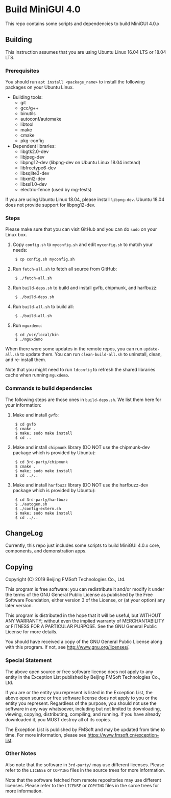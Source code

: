 # Build MiniGUI 4.0

This repo contains some scripts and dependencies to build MiniGUI 4.0.x

## Building

This instruction assumes that you are using Ubuntu Linux 16.04 LTS or 18.04 LTS.

### Prerequisites

You should run `apt install <package_name>` to install the following packages
on your Ubuntu Linux.

  * Building tools:
    * git
    * gcc/g++
    * binutils
    * autoconf/automake
    * libtool
    * make
    * cmake
    * pkg-config
 * Dependent libraries:
    * libgtk2.0-dev
    * libjpeg-dev
    * libpng12-dev (libpng-dev on Ubuntu Linux 18.04 instead)
    * libfreetype6-dev
    * libsqlite3-dev
    * libxml2-dev
    * libssl1.0-dev
    * electric-fence (used by mg-tests)

If you are using Ubuntu Linux 18.04, please install `libpng-dev`. Ubuntu 18.04
does not provide support for libpng12-dev.

### Steps

Please make sure that you can visit GitHub and you can do `sudo` on your Linux box.

1. Copy `config.sh` to `myconfig.sh` and edit `myconfig.sh` to match your needs:

        $ cp config.sh myconfig.sh

1. Run `fetch-all.sh` to fetch all source from GitHub:

        $ ./fetch-all.sh

1. Run `build-deps.sh` to build and install gvfb, chipmunk, and harfbuzz:

        $ ./build-deps.sh

1. Run `build-all.sh` to build all:

        $ ./build-all.sh

1. Run `mguxdemo`:

        $ cd /usr/local/bin
        $ ./mguxdemo

When there were some updates in the remote repos, you can run `update-all.sh` to
update them. You can run `clean-build-all.sh` to uninstall, clean,
and re-install them.

Note that you might need to run `ldconfig` to refresh the shared libraries cache
when running `mguxdemo`.

### Commands to build dependencies

The following steps are those ones in `build-deps.sh`. We list them here for
your information:

1. Make and install `gvfb`:

        $ cd gvfb
        $ cmake .
        $ make; sudo make install
        $ cd ..

1. Make and install `chipmunk` library (DO NOT use the chipmunk-dev package
   which is provided by Ubuntu):

        $ cd 3rd-party/chipmunk
        $ cmake .
        $ make; sudo make install
        $ cd ../..

1. Make and install `harfbuzz` library (DO NOT use the harfbuzz-dev package
   which is provided by Ubuntu):

        $ cd 3rd-party/harfbuzz
        $ ./autogen.sh
        $ ./config-extern.sh
        $ make; sudo make install
        $ cd ../..

## ChangeLog

Currently, this repo just includes some scripts to build MiniGUI 4.0.x
core, components, and demonstration apps.

## Copying

Copyright (C) 2019 Beijing FMSoft Technologies Co., Ltd.

This program is free software: you can redistribute it and/or modify
it under the terms of the GNU General Public License as published by
the Free Software Foundation, either version 3 of the License, or
(at your option) any later version.

This program is distributed in the hope that it will be useful,
but WITHOUT ANY WARRANTY; without even the implied warranty of
MERCHANTABILITY or FITNESS FOR A PARTICULAR PURPOSE.  See the
GNU General Public License for more details.

You should have received a copy of the GNU General Public License
along with this program.  If not, see <http://www.gnu.org/licenses/>.

### Special Statement

The above open source or free software license does
not apply to any entity in the Exception List published by
Beijing FMSoft Technologies Co., Ltd.

If you are or the entity you represent is listed in the Exception List,
the above open source or free software license does not apply to you
or the entity you represent. Regardless of the purpose, you should not
use the software in any way whatsoever, including but not limited to
downloading, viewing, copying, distributing, compiling, and running.
If you have already downloaded it, you MUST destroy all of its copies.

The Exception List is published by FMSoft and may be updated
from time to time. For more information, please see
<https://www.fmsoft.cn/exception-list>.

### Other Notes

Also note that the software in `3rd-party/` may use different licenses.
Please refer to the `LICENSE` or `COPYING` files in the source trees for more
information.

Note that the software fetched from remote repositories may use different
licenses.  Please refer to the `LICENSE` or `COPYING` files in the sorce trees
for more information.

